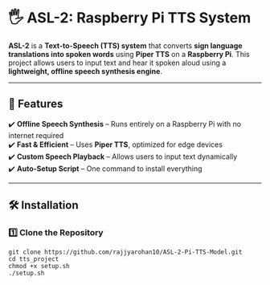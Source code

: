 # 🖐️ ASL-2: Raspberry Pi TTS System

**ASL-2** is a **Text-to-Speech (TTS) system** that converts **sign language translations into spoken words** using **Piper TTS** on a **Raspberry Pi**. This project allows users to input text and hear it spoken aloud using a **lightweight, offline speech synthesis engine**.

---

## 🚀 **Features**
✔️ **Offline Speech Synthesis** – Runs entirely on a Raspberry Pi with no internet required  
✔️ **Fast & Efficient** – Uses **Piper TTS**, optimized for edge devices  
✔️ **Custom Speech Playback** – Allows users to input text dynamically  
✔️ **Auto-Setup Script** – One command to install everything  

---

## 🛠️ **Installation**
### **1️⃣ Clone the Repository**
```
git clone https://github.com/rajjyarohan10/ASL-2-Pi-TTS-Model.git
cd tts_project
chmod +x setup.sh
./setup.sh
```
